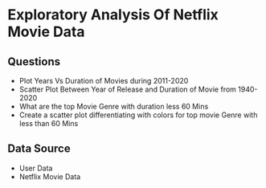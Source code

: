 # Exploratory Analysis Of Netflix Movie Data

## Questions
- Plot Years Vs Duration of Movies during 2011-2020
- Scatter Plot Between Year of Release and Duration of Movie from 1940- 2020
- What are the top Movie Genre with duration less 60 Mins
- Create a scatter plot differentiating with colors for top movie Genre with less than 60 Mins

## Data Source
- User Data 
- Netflix Movie Data 
